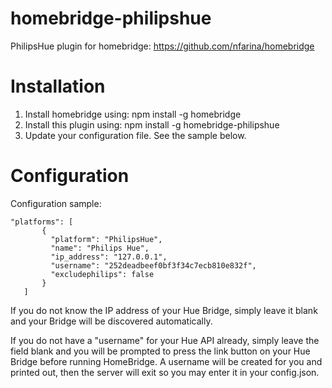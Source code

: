 # homebridge-philipshue
PhilipsHue plugin for homebridge: https://github.com/nfarina/homebridge

# Installation

1. Install homebridge using: npm install -g homebridge
2. Install this plugin using: npm install -g homebridge-philipshue
3. Update your configuration file. See the sample below.

# Configuration

Configuration sample:

 ```
"platforms": [
        {
          "platform": "PhilipsHue",
          "name": "Philips Hue",
          "ip_address": "127.0.0.1",
          "username": "252deadbeef0bf3f34c7ecb810e832f",
          "excludephilips": false
        }   
    ]

```

If you do not know the IP address of your Hue Bridge, simply leave it blank and your Bridge
will be discovered automatically.

If you do not have a "username" for your Hue API already, simply leave the field blank and
you will be prompted to press the link button on your Hue Bridge before running HomeBridge.
A username will be created for you and printed out, then the server will exit so you may
enter it in your config.json.

